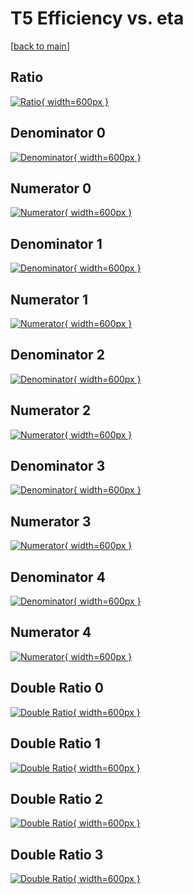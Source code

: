 # T5 Efficiency vs. eta

[[back to main](./)]



## Ratio

[![Ratio](../mtv/var/T5_loweta_13_0_eff_eta.png){ width=600px }](../mtv/var/T5_loweta_13_0_eff_eta.pdf)

## Denominator 0

[![Denominator](../mtv/den/T5_loweta_13_0_eff_eta_den0.png){ width=600px }](../mtv/den/T5_loweta_13_0_eff_eta_den0.pdf)

## Numerator 0

[![Numerator](../mtv/num/T5_loweta_13_0_eff_eta_num0.png){ width=600px }](../mtv/num/T5_loweta_13_0_eff_eta_num0.pdf)

## Denominator 1

[![Denominator](../mtv/den/T5_loweta_13_0_eff_eta_den1.png){ width=600px }](../mtv/den/T5_loweta_13_0_eff_eta_den1.pdf)

## Numerator 1

[![Numerator](../mtv/num/T5_loweta_13_0_eff_eta_num1.png){ width=600px }](../mtv/num/T5_loweta_13_0_eff_eta_num1.pdf)

## Denominator 2

[![Denominator](../mtv/den/T5_loweta_13_0_eff_eta_den2.png){ width=600px }](../mtv/den/T5_loweta_13_0_eff_eta_den2.pdf)

## Numerator 2

[![Numerator](../mtv/num/T5_loweta_13_0_eff_eta_num2.png){ width=600px }](../mtv/num/T5_loweta_13_0_eff_eta_num2.pdf)

## Denominator 3

[![Denominator](../mtv/den/T5_loweta_13_0_eff_eta_den3.png){ width=600px }](../mtv/den/T5_loweta_13_0_eff_eta_den3.pdf)

## Numerator 3

[![Numerator](../mtv/num/T5_loweta_13_0_eff_eta_num3.png){ width=600px }](../mtv/num/T5_loweta_13_0_eff_eta_num3.pdf)

## Denominator 4

[![Denominator](../mtv/den/T5_loweta_13_0_eff_eta_den4.png){ width=600px }](../mtv/den/T5_loweta_13_0_eff_eta_den4.pdf)

## Numerator 4

[![Numerator](../mtv/num/T5_loweta_13_0_eff_eta_num4.png){ width=600px }](../mtv/num/T5_loweta_13_0_eff_eta_num4.pdf)

## Double Ratio 0

[![Double Ratio](../mtv/ratio/T5_loweta_13_0_eff_eta_ratio0.png){ width=600px }](../mtv/ratio/T5_loweta_13_0_eff_eta_ratio0.pdf)

## Double Ratio 1

[![Double Ratio](../mtv/ratio/T5_loweta_13_0_eff_eta_ratio1.png){ width=600px }](../mtv/ratio/T5_loweta_13_0_eff_eta_ratio1.pdf)

## Double Ratio 2

[![Double Ratio](../mtv/ratio/T5_loweta_13_0_eff_eta_ratio2.png){ width=600px }](../mtv/ratio/T5_loweta_13_0_eff_eta_ratio2.pdf)

## Double Ratio 3

[![Double Ratio](../mtv/ratio/T5_loweta_13_0_eff_eta_ratio3.png){ width=600px }](../mtv/ratio/T5_loweta_13_0_eff_eta_ratio3.pdf)

